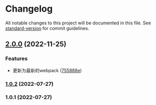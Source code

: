 # Changelog

All notable changes to this project will be documented in this file. See [standard-version](https://github.com/conventional-changelog/standard-version) for commit guidelines.

## [2.0.0](https://github.com/HuangYongXuan/bytenode-file-webpack-plugin/compare/v1.0.2...v2.0.0) (2022-11-25)


### Features

* 更新为最新的webpack ([755888e](https://github.com/HuangYongXuan/bytenode-file-webpack-plugin/commit/755888e3ee132002f27674b6aab232e37c75a066))

### [1.0.2](https://github.com/HuangYongXuan/bytenode-file-webpack-plugin/compare/v1.0.1...v1.0.2) (2022-07-27)

### 1.0.1 (2022-07-27)
